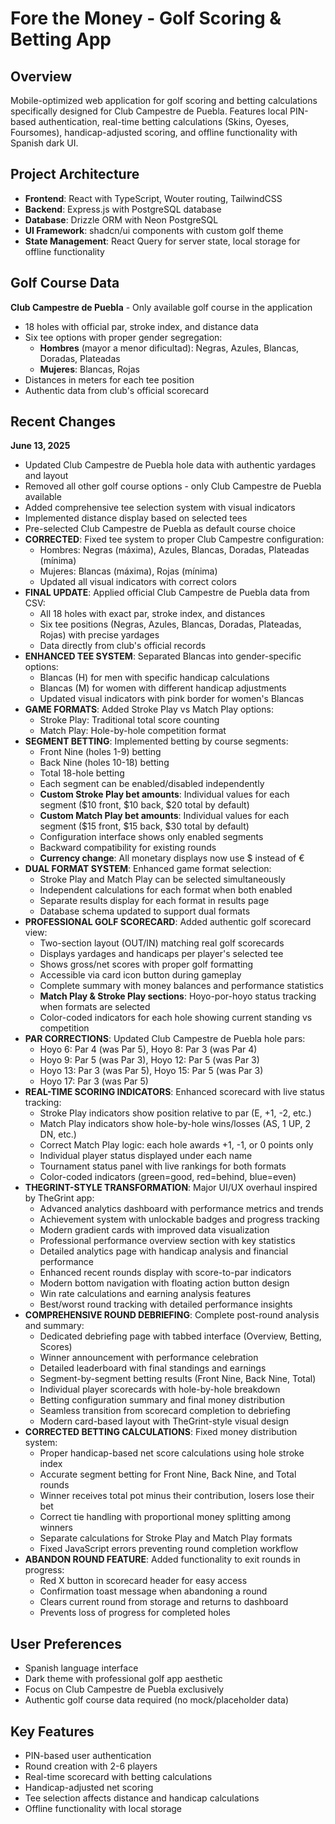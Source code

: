 # Fore the Money - Golf Scoring & Betting App

## Overview
Mobile-optimized web application for golf scoring and betting calculations specifically designed for Club Campestre de Puebla. Features local PIN-based authentication, real-time betting calculations (Skins, Oyeses, Foursomes), handicap-adjusted scoring, and offline functionality with Spanish dark UI.

## Project Architecture
- **Frontend**: React with TypeScript, Wouter routing, TailwindCSS
- **Backend**: Express.js with PostgreSQL database
- **Database**: Drizzle ORM with Neon PostgreSQL
- **UI Framework**: shadcn/ui components with custom golf theme
- **State Management**: React Query for server state, local storage for offline functionality

## Golf Course Data
**Club Campestre de Puebla** - Only available golf course in the application
- 18 holes with official par, stroke index, and distance data
- Six tee options with proper gender segregation:
  - **Hombres** (mayor a menor dificultad): Negras, Azules, Blancas, Doradas, Plateadas
  - **Mujeres**: Blancas, Rojas
- Distances in meters for each tee position
- Authentic data from club's official scorecard

## Recent Changes
**June 13, 2025**
- Updated Club Campestre de Puebla hole data with authentic yardages and layout
- Removed all other golf course options - only Club Campestre de Puebla available
- Added comprehensive tee selection system with visual indicators
- Implemented distance display based on selected tees
- Pre-selected Club Campestre de Puebla as default course choice
- **CORRECTED**: Fixed tee system to proper Club Campestre configuration:
  - Hombres: Negras (máxima), Azules, Blancas, Doradas, Plateadas (mínima)
  - Mujeres: Blancas (máxima), Rojas (mínima)
  - Updated all visual indicators with correct colors
- **FINAL UPDATE**: Applied official Club Campestre de Puebla data from CSV:
  - All 18 holes with exact par, stroke index, and distances
  - Six tee positions (Negras, Azules, Blancas, Doradas, Plateadas, Rojas) with precise yardages
  - Data directly from club's official records
- **ENHANCED TEE SYSTEM**: Separated Blancas into gender-specific options:
  - Blancas (H) for men with specific handicap calculations
  - Blancas (M) for women with different handicap adjustments
  - Updated visual indicators with pink border for women's Blancas
- **GAME FORMATS**: Added Stroke Play vs Match Play options:
  - Stroke Play: Traditional total score counting
  - Match Play: Hole-by-hole competition format
- **SEGMENT BETTING**: Implemented betting by course segments:
  - Front Nine (holes 1-9) betting
  - Back Nine (holes 10-18) betting  
  - Total 18-hole betting
  - Each segment can be enabled/disabled independently
  - **Custom Stroke Play bet amounts**: Individual values for each segment ($10 front, $10 back, $20 total by default)
  - **Custom Match Play bet amounts**: Individual values for each segment ($15 front, $15 back, $30 total by default)
  - Configuration interface shows only enabled segments
  - Backward compatibility for existing rounds
  - **Currency change**: All monetary displays now use $ instead of €
- **DUAL FORMAT SYSTEM**: Enhanced game format selection:
  - Stroke Play and Match Play can be selected simultaneously
  - Independent calculations for each format when both enabled
  - Separate results display for each format in results page
  - Database schema updated to support dual formats
- **PROFESSIONAL GOLF SCORECARD**: Added authentic golf scorecard view:
  - Two-section layout (OUT/IN) matching real golf scorecards
  - Displays yardages and handicaps per player's selected tee
  - Shows gross/net scores with proper golf formatting
  - Accessible via card icon button during gameplay
  - Complete summary with money balances and performance statistics
  - **Match Play & Stroke Play sections**: Hoyo-por-hoyo status tracking when formats are selected
  - Color-coded indicators for each hole showing current standing vs competition
- **PAR CORRECTIONS**: Updated Club Campestre de Puebla hole pars:
  - Hoyo 6: Par 4 (was Par 5), Hoyo 8: Par 3 (was Par 4)
  - Hoyo 9: Par 5 (was Par 3), Hoyo 12: Par 5 (was Par 3)
  - Hoyo 13: Par 3 (was Par 5), Hoyo 15: Par 5 (was Par 3)
  - Hoyo 17: Par 3 (was Par 5)
- **REAL-TIME SCORING INDICATORS**: Enhanced scorecard with live status tracking:
  - Stroke Play indicators show position relative to par (E, +1, -2, etc.)
  - Match Play indicators show hole-by-hole wins/losses (AS, 1 UP, 2 DN, etc.)
  - Correct Match Play logic: each hole awards +1, -1, or 0 points only
  - Individual player status displayed under each name
  - Tournament status panel with live rankings for both formats
  - Color-coded indicators (green=good, red=behind, blue=even)
- **THEGRINT-STYLE TRANSFORMATION**: Major UI/UX overhaul inspired by TheGrint app:
  - Advanced analytics dashboard with performance metrics and trends
  - Achievement system with unlockable badges and progress tracking
  - Modern gradient cards with improved data visualization
  - Professional performance overview section with key statistics
  - Detailed analytics page with handicap analysis and financial performance
  - Enhanced recent rounds display with score-to-par indicators
  - Modern bottom navigation with floating action button design
  - Win rate calculations and earning analysis features
  - Best/worst round tracking with detailed performance insights
- **COMPREHENSIVE ROUND DEBRIEFING**: Complete post-round analysis and summary:
  - Dedicated debriefing page with tabbed interface (Overview, Betting, Scores)
  - Winner announcement with performance celebration
  - Detailed leaderboard with final standings and earnings
  - Segment-by-segment betting results (Front Nine, Back Nine, Total)
  - Individual player scorecards with hole-by-hole breakdown
  - Betting configuration summary and final money distribution
  - Seamless transition from scorecard completion to debriefing
  - Modern card-based layout with TheGrint-style visual design
- **CORRECTED BETTING CALCULATIONS**: Fixed money distribution system:
  - Proper handicap-based net score calculations using hole stroke index
  - Accurate segment betting for Front Nine, Back Nine, and Total rounds
  - Winner receives total pot minus their contribution, losers lose their bet
  - Correct tie handling with proportional money splitting among winners
  - Separate calculations for Stroke Play and Match Play formats
  - Fixed JavaScript errors preventing round completion workflow
- **ABANDON ROUND FEATURE**: Added functionality to exit rounds in progress:
  - Red X button in scorecard header for easy access
  - Confirmation toast message when abandoning a round
  - Clears current round from storage and returns to dashboard
  - Prevents loss of progress for completed holes

## User Preferences
- Spanish language interface
- Dark theme with professional golf app aesthetic
- Focus on Club Campestre de Puebla exclusively
- Authentic golf course data required (no mock/placeholder data)

## Key Features
- PIN-based user authentication
- Round creation with 2-6 players
- Real-time scorecard with betting calculations
- Handicap-adjusted net scoring
- Tee selection affects distance and handicap calculations
- Offline functionality with local storage